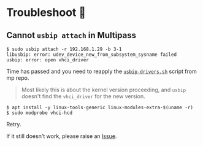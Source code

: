 # Troubleshoot 🔫

## Cannot `usbip attach` in Multipass

```
$ sudo usbip attach -r 192.168.1.29 -b 3-1
libusbip: error: udev_device_new_from_subsystem_sysname failed
usbip: error: open vhci_driver
```

Time has passed and you need to reapply the [`usbip-drivers.sh`](https://github.com/akauppi/mp/blob/main/rust/linux/usbip-drivers.sh) script from mp repo.

>Most likely this is about the kernel version proceeding, and `usbip` doesn't find the `vhci_driver` for the new version. 

```
$ apt install -y linux-tools-generic linux-modules-extra-$(uname -r)
$ sudo modprobe vhci-hcd
```

Retry.

If it still doesn't work, please raise an [Issue](https://github.com/akauppi/EZSP-RS/issues). 

